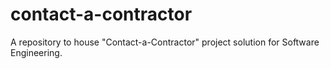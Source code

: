 # contact-a-contractor
A repository to house "Contact-a-Contractor" project solution for Software Engineering.
